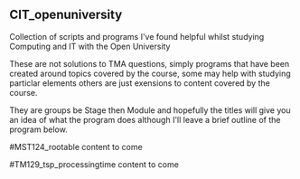 ## CIT_openuniversity
Collection of scripts and programs I've found helpful whilst studying Computing and IT with the Open University

These are not solutions to TMA questions, simply programs that have been created around topics covered by the course, some may help with studying particlar elements others are just exensions to content covered by the course.

They are groups be Stage then Module and hopefully the titles will give you an idea of what the program does although I'll leave a brief outline of the program below.

#MST124_rootable
content to come


#TM129_tsp_processingtime
content to come
